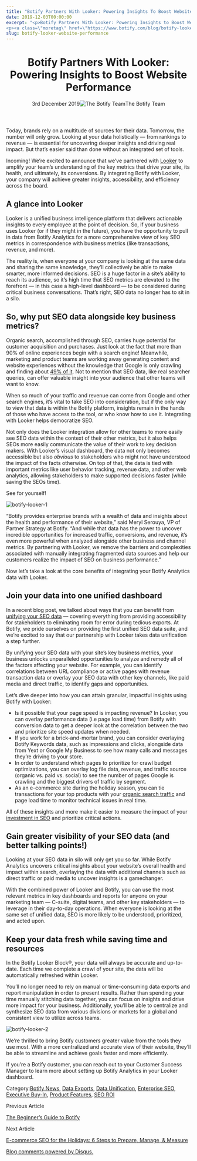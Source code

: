 ```yaml
---
title: "Botify Partners With Looker: Powering Insights To Boost Website Performance"
date: 2019-12-03T00:00:00
excerpt: "<p>Botify Partners With Looker: Powering Insights to Boost Website Performance 3rd December 2019The Botify Team Today, brands rely on a multitude of sources for their data. Tomorrow, the number will only grow. Looking at your data holistically — from rankings to revenue — is essential for uncovering deeper insights and driving real impact. But that&#8217;s&hellip; </p>
<p><a class=\"moretag\" href=\"https://www.botify.com/blog/botify-looker-website-performance\">Read the full article</a></p>"
slug: botify-looker-website-performance
---
```


<header class="text-center">
<h1 class="font-internacional font-regular normal text-header-one leading-header-one text-typography-accent-2">Botify Partners With Looker: Powering Insights to Boost Website Performance</h1>
<div class="flex items-center justify-center my-3"><span class="mr-1 font-internacional font-regular normal text-base leading-none text-typography-primary-lighter">3rd December 2019</span><img decoding="async" class="rounded-full w-10 h-10" src="//images.ctfassets.net/tp56mevc46jo/1Z5jpq4BZmvMfhmn1N0izT/8f72b2335778d95ea36306a0403ba46a/Botify-Mark-Web__1_.png" alt="The Botify Team" /><span class="ml-1 font-internacional font-regular normal text-base leading-none text-typography-primary">The Botify Team</span></div>
</header>
<p>Today, brands rely on a multitude of sources for their data. Tomorrow, the number will only grow. Looking at your data holistically — from rankings to revenue — is essential for uncovering deeper insights and driving real impact. But that&#8217;s easier said than done without an integrated set of tools.</p>
<p>Incoming! We&#8217;re excited to announce that we&#8217;ve partnered with <a href="https://looker.com/platform/blocks/source/technical-seo-health-dashboard-by-botify.html" target="_blank" rel="noopener noreferrer">Looker</a> to amplify your team&#8217;s understanding of the key metrics that drive your site, its health, and ultimately, its conversions. By integrating Botify with Looker, your company will achieve greater insights, accessibility, and efficiency across the board.</p>
<h2 id="a-glance-into-looker">A glance into Looker</h2>
<p>Looker is a unified business intelligence platform that delivers actionable insights to every employee at the point of decision. So, if your business uses Looker (or if they might in the future), you have the opportunity to pull in data from Botify Analytics for a more comprehensive view of key SEO metrics in correspondence with business metrics (like transactions, revenue, and more).</p>
<p>The reality is, when everyone at your company is looking at the same data and sharing the same knowledge, they&#8217;ll collectively be able to make smarter, more informed decisions. SEO is a huge factor in a site&#8217;s ability to reach its audience, so it&#8217;s high time that SEO metrics are elevated to the forefront — in this case a high-level dashboard — to be considered during critical business conversations. That&#8217;s right, SEO data no longer has to sit in a silo.</p>
<h2 id="so-why-put-seo-data-alongside-key-business-metrics-">So, why put SEO data alongside key business metrics?</h2>
<p>Organic search, accomplished through SEO, carries huge potential for customer acquisition and purchases. Just look at the fact that more than 90% of online experiences begin with a search engine! Meanwhile, marketing and product teams are working away generating content and website experiences without the knowledge that Google is only crawling and finding about <a href="https://www.slideshare.net/BotifySEO/how-does-google-crawl-the-web-botify-at-smx-paris-2018" target="_blank" rel="noopener noreferrer">49% of it</a>. Not to mention that SEO data, like real searcher queries, can offer valuable insight into your audience that other teams will want to know.</p>
<p>When so much of your traffic and revenue can come from Google and other search engines, it&#8217;s vital to take SEO into consideration, but if the only way to view that data is within the Botify platform, insights remain in the hands of those who have access to the tool, or who know how to use it. Integrating with Looker helps democratize SEO.</p>
<p>Not only does the Looker integration allow for other teams to more easily see SEO data within the context of their other metrics, but it also helps SEOs more easily communicate the value of their work to key decision makers. With Looker&#8217;s visual dashboard, the data not only becomes accessible but also <em>obvious</em> to stakeholders who might not have understood the impact of the facts otherwise. On top of that, the data is tied with important metrics like user behavior tracking, revenue data, and other web analytics, allowing stakeholders to make supported decisions faster (while saving the SEOs time).</p>
<p>See for yourself!</p>
<p><img decoding="async" src="//images.ctfassets.net/tp56mevc46jo/6ZIuGsmblIYudhEHsVNla9/e69fe41f5593ea91aa03a32591858ac2/botify-looker-1.png" alt="botify-looker-1" /></p>
<p>&#8220;Botify provides enterprise brands with a wealth of data and insights about the health and performance of their website,&#8221; said Meryl Serouya, VP of Partner Strategy at Botify. &#8220;And while that data has the power to uncover incredible opportunities for increased traffic, conversions, and revenue, it&#8217;s even more powerful when analyzed alongside other business and channel metrics. By partnering with Looker, we remove the barriers and complexities associated with manually integrating fragmented data sources and help our customers realize the impact of SEO on business performance.&#8221;</p>
<p>Now let&#8217;s take a look at the core benefits of integrating your Botify Analytics data with Looker.</p>
<h2 id="join-your-data-into-one-unified-dashboard">Join your data into one unified dashboard</h2>
<p>In a recent blog post, we talked about ways that you can benefit from <a href="https://www.botify.com/blog/seo-data-unification" target="_blank" rel="noopener noreferrer">unifying your SEO data</a> — covering everything from providing accessibility for stakeholders to eliminating room for error during tedious exports. At Botify, we pride ourselves on providing the first unified SEO data suite, and we&#8217;re excited to say that our partnership with Looker takes data unification a step further.</p>
<p>By unifying your SEO data with your site&#8217;s key business metrics, your business unlocks unparalleled opportunities to analyze and remedy all of the factors affecting your website. For example, you can identify correlations between URL compliance or active pages with revenue transaction data or overlay your SEO data with other key channels, like paid media and direct traffic, to identify gaps and opportunities.</p>
<p>Let&#8217;s dive deeper into how <em>you</em> can attain granular, impactful insights using Botify with Looker:</p>
<ul>
<li>Is it possible that your page speed is impacting revenue? In Looker, you can overlay performance data (i.e page load time) from Botify with conversion data to get a deeper look at the correlation between the two and prioritize site speed updates when needed.</li>
<li>If you work for a brick-and-mortar brand, you can consider overlaying Botify Keywords data, such as impressions and clicks, alongside data from Yext or Google My Business to see how many calls and messages they&#8217;re driving to your store.</li>
<li>In order to understand which pages to prioritize for crawl budget optimizations, you can overlay log file data, revenue, and traffic source (organic vs. paid vs. social) to see the number of pages Google is crawling and the biggest drivers of traffic by segment.</li>
<li>As an e-commerce site during the holiday season, you can tie transactions for your top products with your <a href="https://www.botify.com/blog/e-commerce-seo-holidays" target="_blank" rel="noopener noreferrer">organic search traffic</a> and page load time to monitor technical issues in real time.</li>
</ul>
<p>All of these insights and more make it easier to measure the impact of your <a href="https://www.botify.com/blog/prioritizing-seo-revenue-forrester-research" target="_blank" rel="noopener noreferrer">investment in SEO</a> and prioritize critical actions.</p>
<h2 id="gain-greater-visibility-of-your-seo-data-and-better-talking-points-">Gain greater visibility of your SEO data (and better talking points!)</h2>
<p>Looking at your SEO data in silo will only get you so far. While Botify Analytics uncovers critical insights about your website&#8217;s overall health and impact within search, overlaying the data with additional channels such as direct traffic or paid media to uncover insights is a gamechanger.</p>
<p>With the combined power of Looker and Botify, you can use the most relevant metrics in key dashboards and reports for anyone on your marketing team — C-suite, digital teams, and other key stakeholders — to leverage in their day-to-day operations. When everyone is looking at the same set of unified data, SEO is more likely to be understood, prioritized, and acted upon.</p>
<h2 id="keep-your-data-fresh-while-saving-time-and-resources">Keep your data fresh while saving time and resources</h2>
<p>In the Botify Looker Block®, your data will always be accurate and up-to-date. Each time we complete a crawl of your site, the data will be automatically refreshed within Looker.</p>
<p>You&#8217;ll no longer need to rely on manual or time-consuming data exports and report manipulation in order to present results. Rather than spending your time manually stitching data together, you can focus on insights and drive more impact for your business. Additionally, you&#8217;ll be able to centralize and synthesize SEO data from various divisions or markets for a global and consistent view to utilize across teams.</p>
<p><img decoding="async" src="//images.ctfassets.net/tp56mevc46jo/5qqi23yQK6UlGRcUdhAPTa/6f194bf65a111c675bd81551e22c86e6/botify-looker-2.png" alt="botify-looker-2" /></p>
<p>We&#8217;re thrilled to bring Botify customers greater value from the tools they use most. With a more centralized and accurate view of their website, they&#8217;ll be able to streamline and achieve goals faster and more efficiently.</p>
<p>If you&#8217;re a Botify customer, you can reach out to your Customer Success Manager to learn more about setting up Botify Analytics in your Looker dashboard.</p>
<div class="tags leading-big border-t border-b border-brand-quaternary-lighter mt-4"><span class="mr-1 font-roboto font-regular normal text-base leading-none">Category:</span><a class="uppercase text-typography-accent-1" href="/blog">Botify News</a>, <a class="uppercase text-typography-accent-1" href="/platform/botify-analytics">Data Exports</a>, <a class="uppercase text-typography-accent-1" href="/data-and-compliance">Data Unification</a>, <a class="uppercase text-typography-accent-1" href="/solutions/e-commerce">Enterprise SEO</a>, <a class="uppercase text-typography-accent-1" href="/resources#whitepapers">Executive Buy-In</a>, <a class="uppercase text-typography-accent-1" href="/platform">Product Features</a>, <a class="uppercase text-typography-accent-1" href="/resources#casestudies">SEO ROI</a></div>
<footer class="flex justify-center my-5 mx-5">
<div class="mr-1 w-1/2 text-right">
<p><span class="font-internacional font-regular normal text-base leading-none text-typography-primary">Previous Article</span></p>
<p><a class="inline-block mt-2" href="/blog/beginners-guide-botify"><span class="font-roboto font-regular normal text-base leading-none text-typography-accent-4">The Beginner&#8217;s Guide to Botify</span></a></p>
</div>
<div class="ml-1 w-1/2">
<p><span class="font-internacional font-regular normal text-base leading-none text-typography-primary">Next Article</span></p>
<p><a class="inline-block mt-2" href="/blog/e-commerce-seo-holidays"><span class="font-roboto font-regular normal text-base leading-none text-typography-accent-4">E-commerce SEO for the Holidays: 6 Steps to Prepare, Manage, &amp; Measure</span></a></p>
</div>
</footer>
<div title="Botify Partners With Looker: Powering Insights to Boost Website Performance">
<div id="disqus_thread_old"></div>
<p><a class="dsq-brlink" href="http://disqus.com">Blog comments powered by <span class="logo-disqus">Disqus</span>.</a></p>
</div>
